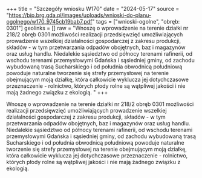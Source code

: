 +++
title = "Szczegóły wniosku W170"
date = "2024-05-17"
source = "https://bip.brg.gda.pl/images/uploads/wnioski-do-planu-ogolnego/w170_9745cb19bab7.pdf"
tags = ["wnioski-ogolne", "obręb: 0301"]
geolinks = []
raw = "Wnoszę o wprowadzenie na terenie działki nr 218/2 obręb 0301 możliwości realizacji przedsięwzięć umożliwiających prowadzenie wszelkiej działalności gospodarczej z zakresu produkcji, składów - w tym przetwarzania odpadów obojętnych, baz i magazynów oraz usług handlu. Niedalekie sąsiedztwo od północy terenami rafinerii, od wschodu terenami przemysłowymi Gdańska i sąsiedniej gminy, od zachodu wybudowaną trasą Sucharskiego i od południa obwodnicą południową powoduje naturalne tworzenie się strefy przemysłowej na terenie obejmującym moją działkę, która całkowicie wyklucza jej dotychczasowe przeznaczenie - rolnictwo, których płody rolne są wątpliwej jakości i nie mają żadnego związku z ekologią. "
+++

Wnoszę o wprowadzenie na terenie działki nr 218/2 obręb 0301 możliwości realizacji
przedsięwzięć umożliwiających prowadzenie wszelkiej działalności gospodarczej z zakresu
produkcji, składów - w tym przetwarzania odpadów obojętnych, baz i magazynów oraz usług
handlu. Niedalekie sąsiedztwo od północy terenami rafinerii, od wschodu terenami
przemysłowymi Gdańska i sąsiedniej gminy, od zachodu wybudowaną trasą Sucharskiego i od
południa obwodnicą południową powoduje naturalne tworzenie się strefy przemysłowej na
terenie obejmującym moją działkę, która całkowicie wyklucza jej dotychczasowe przeznaczenie -
rolnictwo, których płody rolne są wątpliwej jakości i nie mają żadnego związku z ekologią.



